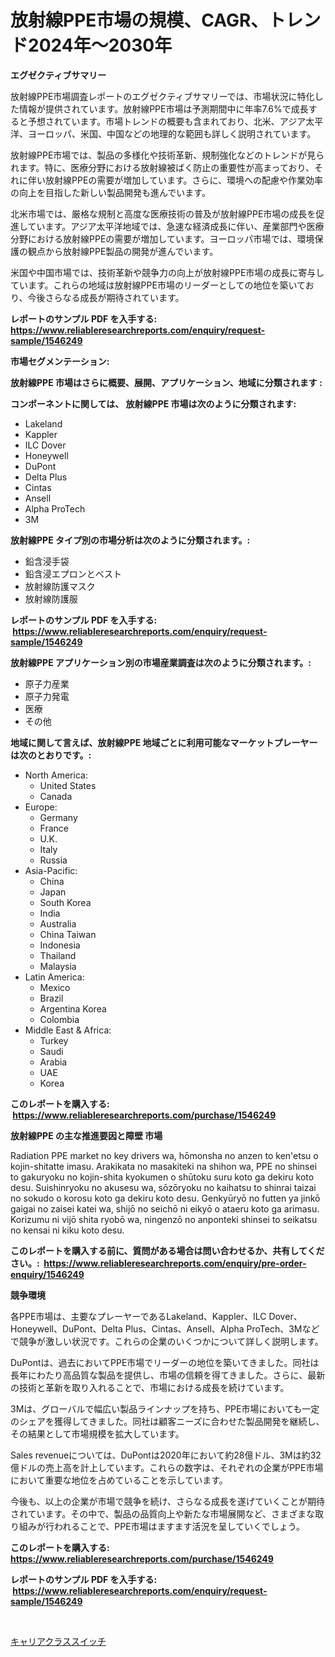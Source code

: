 <p><h1>放射線PPE市場の規模、CAGR、トレンド2024年〜2030年</h1></p><p><strong>エグゼクティブサマリー</strong></p>
<p><p>放射線PPE市場調査レポートのエグゼクティブサマリーでは、市場状況に特化した情報が提供されています。放射線PPE市場は予測期間中に年率7.6%で成長すると予想されています。市場トレンドの概要も含まれており、北米、アジア太平洋、ヨーロッパ、米国、中国などの地理的な範囲も詳しく説明されています。</p><p>放射線PPE市場では、製品の多様化や技術革新、規制強化などのトレンドが見られます。特に、医療分野における放射線被ばく防止の重要性が高まっており、それに伴い放射線PPEの需要が増加しています。さらに、環境への配慮や作業効率の向上を目指した新しい製品開発も進んでいます。</p><p>北米市場では、厳格な規制と高度な医療技術の普及が放射線PPE市場の成長を促進しています。アジア太平洋地域では、急速な経済成長に伴い、産業部門や医療分野における放射線PPEの需要が増加しています。ヨーロッパ市場では、環境保護の観点から放射線PPE製品の開発が進んでいます。</p><p>米国や中国市場では、技術革新や競争力の向上が放射線PPE市場の成長に寄与しています。これらの地域は放射線PPE市場のリーダーとしての地位を築いており、今後さらなる成長が期待されています。</p></p>
<p><strong>レポートのサンプル PDF を入手する: <a href="https://www.reliableresearchreports.com/enquiry/request-sample/1546249">https://www.reliableresearchreports.com/enquiry/request-sample/1546249</a></strong></p>
<p><strong>市場セグメンテーション:</strong></p>
<p><strong> 放射線PPE 市場はさらに概要、展開、アプリケーション、地域に分類されます :</strong></p>
<p><strong>コンポーネントに関しては、 放射線PPE 市場は次のように分類されます: &nbsp;</strong></p>
<p><ul><li>Lakeland</li><li>Kappler</li><li>ILC Dover</li><li>Honeywell</li><li>DuPont</li><li>Delta Plus</li><li>Cintas</li><li>Ansell</li><li>Alpha ProTech</li><li>3M</li></ul></p>
<p><strong> 放射線PPE タイプ別の市場分析は次のように分類されます。:</strong></p>
<p><ul><li>鉛含浸手袋</li><li>鉛含浸エプロンとベスト</li><li>放射線防護マスク</li><li>放射線防護服</li></ul></p>
<p><strong>レポートのサンプル PDF を入手する: &nbsp;<a href="https://www.reliableresearchreports.com/enquiry/request-sample/1546249">https://www.reliableresearchreports.com/enquiry/request-sample/1546249</a></strong></p>
<p><strong> 放射線PPE アプリケーション別の市場産業調査は次のように分類されます。:</strong></p>
<p><ul><li>原子力産業</li><li>原子力発電</li><li>医療</li><li>その他</li></ul></p>
<p><strong>地域に関して言えば、放射線PPE 地域ごとに利用可能なマーケットプレーヤーは次のとおりです。:</strong></p>
<p><ul>
    <li>
        North America:
        <ul>
            <li>United States</li>
            <li>Canada</li>
        </ul>
    </li>
    <li>
        Europe:
        <ul>
            <li>Germany</li>
            <li>France</li>
            <li>U.K.</li>
            <li>Italy</li>
            <li>Russia</li>
        </ul>
    </li>
    <li>
        Asia-Pacific:
        <ul>
            <li>China</li>
            <li>Japan</li>
            <li>South Korea</li>
            <li>India</li>
            <li>Australia</li>
            <li>China Taiwan</li>
            <li>Indonesia</li>
            <li>Thailand</li>
            <li>Malaysia</li>
        </ul>
    </li>
    <li>
        Latin America:
        <ul>
            <li>Mexico</li>
            <li>Brazil</li>
            <li>Argentina Korea</li>
            <li>Colombia</li>
        </ul>
    </li>
    <li>
        Middle East & Africa:
        <ul>
            <li>Turkey</li>
            <li>Saudi</li>
            <li>Arabia</li>
            <li>UAE</li>
            <li>Korea</li>
        </ul>
    </li>
    </ul></p>
<p><strong>このレポートを購入する: &nbsp;<a href="https://www.reliableresearchreports.com/purchase/1546249">https://www.reliableresearchreports.com/purchase/1546249</a></strong></p>
<p><strong>放射線PPE の主な推進要因と障壁 市場</strong></p>
<p><p>Radiation PPE market no key drivers wa, hōmonsha no anzen to ken'etsu o kojin-shitatte imasu. Arakikata no masakiteki na shihon wa, PPE no shinsei to gakuryoku no kojin-shita kyokumen o shūtoku suru koto ga dekiru koto desu. Suishinryoku no akusesu wa, sōzōryoku no kaihatsu to shinrai taizai no sokudo o korosu koto ga dekiru koto desu. Genkyūryō no futten ya jinkō gaigai no zaisei katei wa, shijō no seichō ni eikyō o ataeru koto ga arimasu. Korizumu ni vijō shita ryobō wa, ningenzō no anponteki shinsei to seikatsu no kensai ni kiku koto desu.</p></p>
<p><strong>このレポートを購入する前に、質問がある場合は問い合わせるか、共有してください。:&nbsp; <a href="https://www.reliableresearchreports.com/enquiry/pre-order-enquiry/1546249">https://www.reliableresearchreports.com/enquiry/pre-order-enquiry/1546249</a></strong></p>
<p><strong>競争環境</strong></p>
<p><p>各PPE市場は、主要なプレーヤーであるLakeland、Kappler、ILC Dover、Honeywell、DuPont、Delta Plus、Cintas、Ansell、Alpha ProTech、3Mなどで競争が激しい状況です。これらの企業のいくつかについて詳しく説明します。</p><p>DuPontは、過去においてPPE市場でリーダーの地位を築いてきました。同社は長年にわたり高品質な製品を提供し、市場の信頼を得てきました。さらに、最新の技術と革新を取り入れることで、市場における成長を続けています。</p><p>3Mは、グローバルで幅広い製品ラインナップを持ち、PPE市場においても一定のシェアを獲得してきました。同社は顧客ニーズに合わせた製品開発を継続し、その結果として市場規模を拡大しています。</p><p>Sales revenueについては、DuPontは2020年において約28億ドル、3Mは約32億ドルの売上高を計上しています。これらの数字は、それぞれの企業がPPE市場において重要な地位を占めていることを示しています。</p><p>今後も、以上の企業が市場で競争を続け、さらなる成長を遂げていくことが期待されています。その中で、製品の品質向上や新たな市場展開など、さまざまな取り組みが行われることで、PPE市場はますます活況を呈していくでしょう。</p></p>
<p><strong>このレポートを購入する: &nbsp; <a href="https://www.reliableresearchreports.com/purchase/1546249">https://www.reliableresearchreports.com/purchase/1546249</a></strong></p>
<p><strong>レポートのサンプル PDF を入手する: &nbsp;<a href="https://www.reliableresearchreports.com/enquiry/request-sample/1546249">https://www.reliableresearchreports.com/enquiry/request-sample/1546249</a></strong><strong></strong></p>
<p>&nbsp;</p>
<p><p><a href="https://github.com/nemesis2824/Market-Research-Report-List-1/blob/main/876293513336.md">キャリアクラススイッチ</a></p></p>